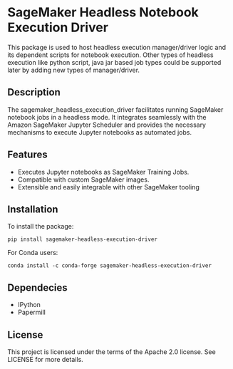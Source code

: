 # SageMaker  Headless Notebook Execution Driver
This package is used to host headless execution manager/driver logic and its dependent scripts for notebook execution. Other types of headless execution like python script, java jar based job types could be supported later by adding new types of manager/driver.

## Description

The sagemaker_headless_execution_driver facilitates running SageMaker notebook jobs in a headless mode. It integrates seamlessly with the Amazon SageMaker Jupyter Scheduler and provides the necessary mechanisms to execute Jupyter notebooks as automated jobs.

## Features
* Executes Jupyter notebooks as SageMaker Training Jobs.
* Compatible with custom SageMaker images.
* Extensible and easily integrable with other SageMaker tooling

## Installation
To install the package:

```
pip install sagemaker-headless-execution-driver

```
For Conda users: 
```
conda install -c conda-forge sagemaker-headless-execution-driver

```

## Dependecies
* IPython
* Papermill

## License
This project is licensed under the terms of the Apache 2.0 license. See LICENSE for more details.
